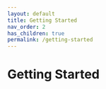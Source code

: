 ```yaml
---
layout: default
title: Getting Started
nav_order: 2
has_children: true
permalink: /getting-started
---
```


# Getting Started
